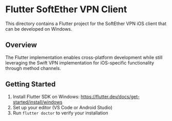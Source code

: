 # Flutter SoftEther VPN Client

This directory contains a Flutter project for the SoftEther VPN iOS client that can be developed on Windows.

## Overview

The Flutter implementation enables cross-platform development while still leveraging the Swift VPN implementation for iOS-specific functionality through method channels.

## Getting Started

1. Install Flutter SDK on Windows: https://flutter.dev/docs/get-started/install/windows
2. Set up your editor (VS Code or Android Studio)
3. Run `flutter doctor` to verify your installation
